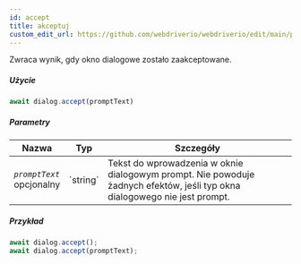 ```yaml
---
id: accept
title: akceptuj
custom_edit_url: https://github.com/webdriverio/webdriverio/edit/main/packages/webdriverio/src/commands/dialog/accept.ts
---
```


Zwraca wynik, gdy okno dialogowe zostało zaakceptowane.

##### Użycie

```js
await dialog.accept(promptText)
```

##### Parametry

<table>
  <thead>
    <tr>
      <th>Nazwa</th><th>Typ</th><th>Szczegóły</th>
    </tr>
  </thead>
  <tbody>
    <tr>
      <td><code><var>promptText</var></code><br /><span className="label labelWarning">opcjonalny</span></td>
      <td>`string`</td>
      <td>Tekst do wprowadzenia w oknie dialogowym prompt. Nie powoduje żadnych efektów, jeśli typ okna dialogowego nie jest prompt.</td>
    </tr>
  </tbody>
</table>

##### Przykład

```js title="dialogAccept.js"
await dialog.accept();
await dialog.accept(promptText);
```